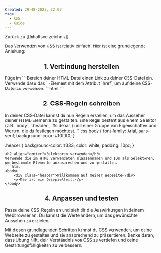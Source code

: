 ```yaml
---
Created: 29-08-2023, 22:07
tags:
  - CSS
  - Guide
---
```

Zurück zu [[Inhaltsverzeichnis]]

Das Verwenden von CSS ist relativ einfach. Hier ist eine grundlegende Anleitung:

<h2 align="center"> 1. Verbindung herstellen </h2>
Füge im `<head>`-Bereich deiner HTML-Datei einen Link zu deiner CSS-Datei ein. Verwende dazu das `<link>`-Element mit dem Attribut `href`, um auf deine CSS-Datei zu verweisen.
```html
<head>
	<link rel="stylesheet" href="dein-styles.css">
</head>
```
<h2 align="center"> 2. CSS-Regeln schreiben </h2>
In deiner CSS-Datei kannst du nun Regeln erstellen, um das Aussehen deiner HTML-Elemente zu gestalten. Eine Regel besteht aus einem Selektor (z.B. `body`, `.header`, `#sidebar`) und einer Gruppe von Eigenschaften und Werten, die du festlegen möchtest.
```css 
body {
    font-family: Arial, sans-serif;
    background-color: #f0f0f0;
}

.header {
    background-color: #333;
    color: white;
    padding: 10px;
}
```
<h2 align="center">Selektoren verwenden</h2>
Verwende die im HTML verwendeten Klassennamen und IDs als Selektoren, um bestimmte Elemente anzusprechen und zu gestalten.
```html
<body>
    <div class="header">Willkommen auf meiner Webseite</div>
    <p>Das ist ein Beispieltext.</p>
</body>
```
<h2 align="center">4. Anpassen und testen</h2>
Passe deine CSS-Regeln an und sieh dir die Auswirkungen in deinem Webbrowser an. Du kannst die Werte ändern, um das gewünschte Aussehen zu erzielen.

Mit diesen grundlegenden Schritten kannst du CSS verwenden, um deine Webseite zu gestalten und sie ansprechend zu präsentieren. Denke daran, dass Übung hilft, dein Verständnis von CSS zu vertiefen und deine Gestaltungsfähigkeiten zu verbessern.